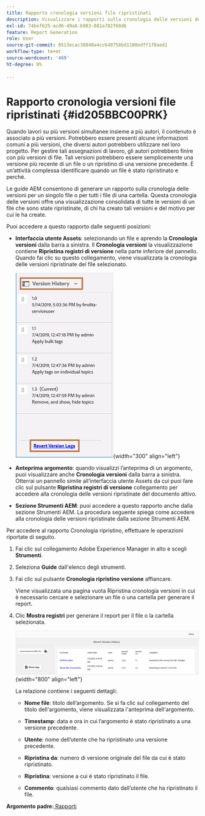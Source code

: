 ```yaml
---
title: Rapporto cronologia versioni file ripristinati
description: Visualizzare i rapporti sulla cronologia delle versioni dei file ripristinati nelle guide AEM. Scopri come accedere ai registri di ripristino della versione dall’interfaccia utente di Assets, dall’anteprima dell’argomento e dalla selezione degli strumenti AEM.
exl-id: 74bef625-acd6-49a6-b983-881a782f68d6
feature: Report Generation
role: User
source-git-commit: 0513ecac38840a4cc649758bd1180edff1f8aed1
workflow-type: tm+mt
source-wordcount: '469'
ht-degree: 0%

---
```


# Rapporto cronologia versioni file ripristinati {#id205BBC00PRK}

Quando lavori su più versioni simultanee insieme a più autori, il contenuto è associato a più versioni. Potrebbero essere presenti alcune informazioni comuni a più versioni, che diversi autori potrebbero utilizzare nel loro progetto. Per gestire tali assegnazioni di lavoro, gli autori potrebbero finire con più versioni di file. Tali versioni potrebbero essere semplicemente una versione più recente di un file o un ripristino di una versione precedente. È un’attività complessa identificare quando un file è stato ripristinato e perché.

Le guide AEM consentono di generare un rapporto sulla cronologia delle versioni per un singolo file o per tutti i file di una cartella. Questa cronologia delle versioni offre una visualizzazione consolidata di tutte le versioni di un file che sono state ripristinate, di chi ha creato tali versioni e del motivo per cui le ha create.

Puoi accedere a questo rapporto dalle seguenti posizioni:

- **Interfaccia utente Assets**: selezionando un file e aprendo la **Cronologia versioni** dalla barra a sinistra. Il **Cronologia versioni** la visualizzazione contiene **Ripristina registri di versione** nella parte inferiore del pannello. Quando fai clic su questo collegamento, viene visualizzata la cronologia delle versioni ripristinate del file selezionato.

  ![](images/revert-log-from-assets-ui.png){width="300" align="left"}

- **Anteprima argomento**: quando visualizzi l’anteprima di un argomento, puoi visualizzare anche **Cronologia versioni** dalla barra a sinistra. Otterrai un pannello simile all’interfaccia utente Assets da cui puoi fare clic sul pulsante **Ripristina registri di versione** collegamento per accedere alla cronologia delle versioni ripristinate del documento attivo.

- **Sezione Strumenti AEM**: puoi accedere a questo rapporto anche dalla sezione Strumenti AEM. La procedura seguente spiega come accedere alla cronologia delle versioni ripristinate dalla sezione Strumenti AEM.


Per accedere al rapporto Cronologia ripristino, effettuare le operazioni riportate di seguito.

1. Fai clic sul collegamento Adobe Experience Manager in alto e scegli **Strumenti**.

1. Seleziona **Guide** dall&#39;elenco degli strumenti.

1. Fai clic sul pulsante **Cronologia ripristino versione** affiancare.

   Viene visualizzata una pagina vuota Ripristina cronologia versioni in cui è necessario cercare e selezionare un file o una cartella per generare il report.

1. Clic **Mostra registri** per generare il report per il file o la cartella selezionata.

   ![](images/revert-version-history-report.png){width="800" align="left"}

   La relazione contiene i seguenti dettagli:

   - **Nome file**: titolo dell’argomento. Se si fa clic sul collegamento del titolo dell&#39;argomento, viene visualizzata l&#39;anteprima dell&#39;argomento.

   - **Timestamp**: data e ora in cui l’argomento è stato ripristinato a una versione precedente.

   - **Utente**: nome dell’utente che ha ripristinato una versione precedente.

   - **Ripristina da**: numero di versione originale del file da cui è stato ripristinato.

   - **Ripristina**: versione a cui è stato ripristinato il file.

   - **Commento**: qualsiasi commento dato dall’utente che ha ripristinato il file.


**Argomento padre:**[ Rapporti](reports-intro.md)
